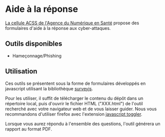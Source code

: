 # Aide à la réponse

[La cellule ACSS de l'Agence du Numérique en Santé](https://cyberveille-sante.gouv.fr/) propose des formulaires d'aide à la réponse aux cyber-attaques.

## Outils disponibles

  - Hameçonnage/Phishing

## Utilisation

Ces outils se présentent sous la forme de formulaires développés en javascript utilisant la bibliothèque [surveyjs](https://surveyjs.io/).

Pour les utiliser, il suffit de télécharger le contenu du dépôt dans un répertoire local, puis d'ouvrir le fichier HTML ("XXX.html") de l'outil recherché avec votre navigateur web et de vous laisser guider.
Nous vous recommandons d'utiliser firefox avec l'extension [javascript toggler](https://addons.mozilla.org/fr/firefox/addon/javascript-toggler/).

Lorsque vous aurez répondu à l'ensemble des questions, l'outil générera un rapport au format PDF.

